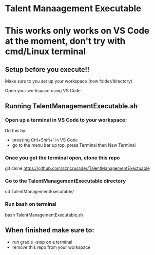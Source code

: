 # Talent Manaagement Executable

# This works only works on VS Code at the moment, don't try with cmd/Linux terminal

## Setup before you execute!!
Make sure to you set up your workspace (new folder/directory)

Open your workspace using VS Code

## Running TalentManagementExecutable.sh
### Open up a terminal in VS Code to your workspace:
  Do this by:
  * pressing Ctrl+Shift+` in VS Code
  * go to the menu bar up top, press Terminal then New Terminal

### Once you got the terminal open, clone this repo
git clone https://github.com/azncrusader/TalentManagementExectuable

### Go to the TalentManagementExecutable directory
cd TalentManagementExecutable/

### Run bash on terminal
bash TalentManagementExecutable.sh

## When finished make sure to:
* run gradle -stop on a terminal
* remove this repo from your workspace
